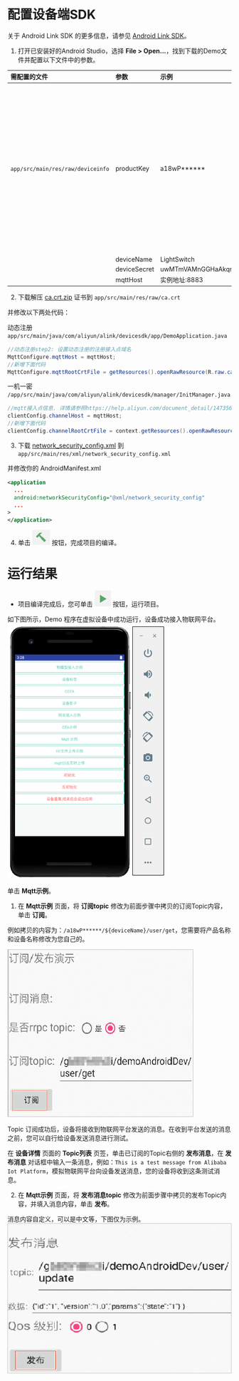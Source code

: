 # 配置设备端SDK

关于 Android Link SDK 的更多信息，请参见 [Android Link SDK](https://help.aliyun.com/zh/iot/developer-reference/environment-requirements-and-configuration#concept-2050438)。

1. 打开已安装好的Android Studio，选择 **File > Open...**，找到下载的Demo文件并配置以下文件中的参数。

| 需配置的文件 | 参数 | 示例 | 说明 |
| :--- | :--- | :--- | :--- |
| `app/src/main/res/raw/deviceinfo` | productKey | a18wP****** | 设备认证信息。请将文件中的设备认证信息修改为您保存至本地的设备证书信息。 |
| | deviceName | LightSwitch | |
| | deviceSecret | uwMTmVAMnGGHaAkqmeDY6cHxxB****** | |
| | mqttHost | 实例地址:8883 | |

2. 下载解压 [ca.crt.zip](Docs/ca.crt.zip) 证书到 `app/src/main/res/raw/ca.crt`

并修改以下两处代码：

动态注册 `app/src/main/java/com/aliyun/alink/devicesdk/app/DemoApplication.java`

```java
//动态注册step2: 设置动态注册的注册接入点域名
MqttConfigure.mqttHost = mqttHost;
//新增下面代码
MqttConfigure.mqttRootCrtFile = getResources().openRawResource(R.raw.ca);
```

一机一密 `/app/src/main/java/com/aliyun/alink/devicesdk/manager/InitManager.java`

```java
//mqtt接入点信息. 详情请参照https://help.aliyun.com/document_detail/147356.htm
clientConfig.channelHost = mqttHost;
//新增下面代码
clientConfig.channelRootCrtFile = context.getResources().openRawResource(R.raw.ca);
```

3. 下载 [network_security_config.xml](Docs/network_security_config.xml) 到 `app/src/main/res/xml/network_security_config.xml`

并修改你的 AndroidManifest.xml

```xml
<application
  ...
  android:networkSecurityConfig="@xml/network_security_config"
  ...
>
</application>
```

4. 单击 ![编译按钮](Docs/img/compile_button.gif) 按钮，完成项目的编译。

# 运行结果

+ 项目编译完成后，您可单击 ![运行按钮](Docs/img/run_button.gif) 按钮，运行项目。

如下图所示，Demo 程序在虚拟设备中成功运行，设备成功接入物联网平台。
![运行结果](Docs/img/run_result.gif)

单击 **Mqtt示例**。

1. 在 **Mqtt示例** 页面，将 **订阅topic** 修改为前面步骤中拷贝的订阅Topic内容，单击 **订阅**。

例如拷贝的内容为：`/a18wP******/${deviceName}/user/get`，您需要将产品名称和设备名称修改为您自己的。

![订阅示例](Docs/img/subscribe_example.png)

Topic 订阅成功后，设备将接收到物联网平台发送的消息。在收到平台发送的消息之前，您可以自行给设备发送消息进行测试。

在 **设备详情** 页面的 **Topic列表** 页签，单击已订阅的Topic右侧的 **发布消息**，在 **发布消息** 对话框中输入一条消息，例如：`This is a test message from Alibaba Iot Platform`，模拟物联网平台向设备发送消息，您的设备将收到这条测试消息。

2. 在 **Mqtt示例** 页面，将 **发布消息topic** 修改为前面步骤中拷贝的发布Topic内容，并填入消息内容，单击 **发布**。

消息内容自定义，可以是中文等，下图仅为示例。
![发布示例](Docs/img/publish_example.png)

